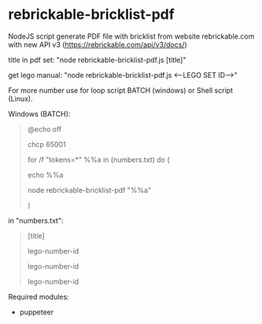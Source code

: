 # rebrickable-bricklist-pdf

NodeJS script generate PDF file with bricklist from website rebrickable.com with new API v3 (https://rebrickable.com/api/v3/docs/)



title in pdf set: "node rebrickable-bricklist-pdf.js [title]"

get lego manual: "node rebrickable-bricklist-pdf.js <--LEGO SET ID-->"

For more number use for loop script BATCH (windows) or Shell script (Linux).

Windows (BATCH):
> @echo off
>
> chcp 65001
>
> for /f "tokens=*" %%a in (numbers.txt) do (
>
>   echo %%a
>
>   node rebrickable-bricklist-pdf "%%a"
>
> )

in "numbers.txt":
> [title]
>
> lego-number-id
>
> lego-number-id
>
> lego-number-id


Required modules:
- puppeteer